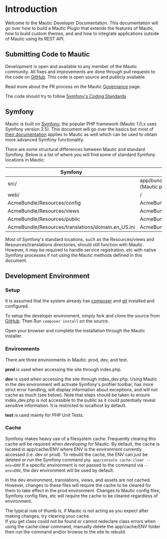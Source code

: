 # Introduction

Welcome to the Mautic Developer Documentation. This documentation will go over how to build a Mautic Plugin that extends the features of Mautic, how to build custom themes, and and how to integrate applications outside of Mautic using its REST API. 

## Submitting Code to Mautic

Development is open and available to any member of the Mautic community. All fixes and improvements are done through pull requests to the code on [GitHub](https://github.com/mautic/mautic). This code is open source and publicly available. 

Read more about the PR process on the Mautic [Governance](https://www.mautic.org/about/governance) page.

The code should try to follow [Symfony's Coding Standards](http://symfony.com/doc/current/contributing/code/standards.html)

## Symfony

Mautic is built on [Symfony](http://symfony.com), the popular PHP framework (Mautic 1.0.x uses Symfony version 2.5). This document will go over the basics but most of [their documentation](http://symfony.com/doc/2.5/book/index.html) applies to Mautic as well which can be used to obtain more advanced Symfony functionality.
  
There are some structural differences between Mautic and standard Symfony. Below is a list of where you will find some of standard Symfony locations in Mautic:
 
 Symfony | Mautic
 ------- | -------
 src/ | app/bundles (Mautic core) or plugins/ (Mautic plugins)
 web/ | /
 AcmeBundle/Resources/config | AcmeBundle/Config
 AcmeBundle/Resources/views | AcmeBundle/Views
 AcmeBundle/Resources/public | AcmeBundle/Assets
 AcmeBundle/Resources/translations/domain.en_US.ini | AcmeBundle/Translations/en_US/domain.ini
 
 Most of Symfony's standard locations, such as the Resources/views and Resources/translations directories, should still function with Mautic. However, it may be required to handle service registration, etc with native Symfony processes if not using the Mautic methods defined in this document. 
 
## Development Environment

### Setup
It is assumed that the system already has [composer](https://getcomposer.org) and [git](http://git-scm.com) installed and configured.

To setup the developer environment, simply fork and clone the source from [GitHub](https://github.com/mautic/mautic). Then Run `composer install` on the source. 

Open your browser and complete the installation through the Mautic installer.

### Environments

There are three environments in Mautic: prod, dev, and test.

**prod** is used when accessing the site through index.php.

**dev** is used when accessing the site through index_dev.php. Using Mautic in the dev environment will activate Symfony's profiler toolbar, has more strict error handling, will display information about exceptions, and will not cache as much (see below). Note that steps should be taken to ensure index_dev.php is not accessible to the public as it could potentially reveal sensitive information. It is restricted to localhost by default.

**test** is used mainly for PHP Unit Tests.

### Cache

Symfony makes heavy use of a filesystem cache. Frequently clearing this cache will be required when developing for Mautic. By default, the cache is located in app/cache/ENV where ENV is the environment currently accessed (i.e. dev or prod). To rebuild the cache, the ENV can just be deleted or run the Symfony command `php app/console cache:clear --env=ENV` If a specific environment is not passed to the command via `--env=ENV`, the dev environment will be used by default.
 
 In the dev environment, translations, views, and assets are not cached. However, changes to these files will require the cache to be cleared for them to take effect in the prod environment. Changes to Mautic config files, Symfony config files, etc will require the cache to be cleared regardless of environment.
 
 <aside class="notice">
 The typical rule of thumb is, if Mautic is not acting as you expect after making changes, try clearing your cache.
 </aside>
 
 <aside class="warning">
 If you get class could not be found or cannot redeclare class errors when using the cache:clear command, manually delete the app/cache/ENV folder then run the command and/or browse to the site to rebuild.
 </aside>